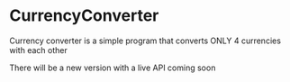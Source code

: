 # CurrencyConverter

Currency converter is a simple program that converts ONLY 4 currencies with each other

There will be a new version with a live API coming soon
